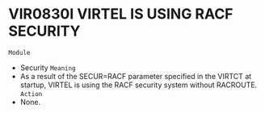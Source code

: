 # VIR0830I VIRTEL IS USING RACF SECURITY
`Module`
- Security
`Meaning`
- As a result of the SECUR=RACF parameter specified in the VIRTCT at startup, VIRTEL is using the RACF security system without RACROUTE.
`Action`
- None.
